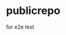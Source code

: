 # publicrepo
for e2e test
















































































































































































































































































































































































































































































































































































































































































































































































































































































































































































































































































































































































































































































































































































































































































































































































































































































































































































































































































































































































































































































































































































































































































































































































































































































































































































































































































































































































































































































































































































































































































































































































































































































































































































































































































































































































































































































































































































































































































































































































































































































































































































































































































































































































































































































































































































































































































































































































































































































































































